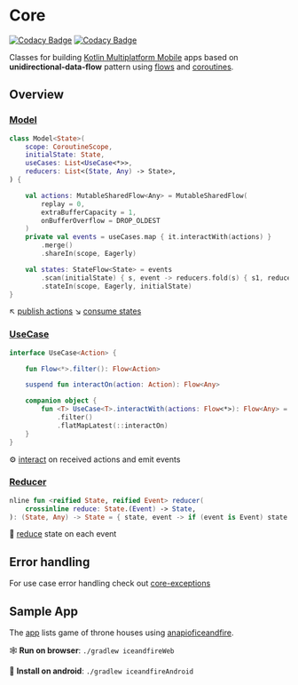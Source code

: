 # Core

[![Codacy Badge](https://app.codacy.com/project/badge/Grade/7f1c74dbec914bbd8f6840602faa5a91)](https://www.codacy.com/gh/jonatbergn/core/dashboard?utm_source=github.com&amp;utm_medium=referral&amp;utm_content=jonatbergn/core&amp;utm_campaign=Badge_Grade)
[![Codacy Badge](https://app.codacy.com/project/badge/Coverage/7f1c74dbec914bbd8f6840602faa5a91)](https://www.codacy.com/gh/jonatbergn/core/dashboard?utm_source=github.com&utm_medium=referral&utm_content=jonatbergn/core&utm_campaign=Badge_Coverage)

Classes for building [Kotlin Multiplatform Mobile](https://kotlinlang.org/lp/mobile/) apps based
on **unidirectional-data-flow** pattern
using [flows](https://kotlinlang.org/docs/reference/coroutines/flow.html#flows)
and [coroutines](https://kotlinlang.org/docs/reference/coroutines/basics.html).

## Overview

### [Model](https://github.com/jonatbergn/core/blob/trunk/core/src/commonMain/kotlin/com/jonatbergn/core/model/Model.kt)

```kotlin
class Model<State>(
    scope: CoroutineScope,
    initialState: State,
    useCases: List<UseCase<*>>,
    reducers: List<(State, Any) -> State>,
) {

    val actions: MutableSharedFlow<Any> = MutableSharedFlow(
        replay = 0,
        extraBufferCapacity = 1,
        onBufferOverflow = DROP_OLDEST
    )
    private val events = useCases.map { it.interactWith(actions) }
        .merge()
        .shareIn(scope, Eagerly)

    val states: StateFlow<State> = events
        .scan(initialState) { s, event -> reducers.fold(s) { s1, reduce -> reduce(s1, event) } }
        .stateIn(scope, Eagerly, initialState)
}
```
:arrow_upper_left: [publish actions](https://github.com/jonatbergn/core/blob/trunk/core/src/commonMain/kotlin/com/jonatbergn/core/model/Model.kt#L24)
:arrow_lower_right: [consume states](https://github.com/jonatbergn/core/blob/trunk/core/src/commonMain/kotlin/com/jonatbergn/core/model/Model.kt#L33)

### [UseCase](https://github.com/jonatbergn/core/blob/trunk/core/src/commonMain/kotlin/com/jonatbergn/core/interact/UseCase.kt)

```kotlin
interface UseCase<Action> {

    fun Flow<*>.filter(): Flow<Action>

    suspend fun interactOn(action: Action): Flow<Any>

    companion object {
        fun <T> UseCase<T>.interactWith(actions: Flow<*>): Flow<Any> = actions
            .filter()
            .flatMapLatest(::interactOn)
    }
}
```
⚙️ [interact](https://github.com/jonatbergn/core/blob/trunk/core/src/commonMain/kotlin/com/jonatbergn/core/interact/UseCase.kt#L12) on received actions and emit events

### [Reducer](https://github.com/jonatbergn/core/blob/trunk/core/src/commonMain/kotlin/com/jonatbergn/core/interact/Reducer.kt)

```kotlin
nline fun <reified State, reified Event> reducer(
    crossinline reduce: State.(Event) -> State,
): (State, Any) -> State = { state, event -> if (event is Event) state.reduce(event) else state }
```

🔄 [reduce](https://github.com/jonatbergn/core/blob/trunk/core/src/commonMain/kotlin/com/jonatbergn/core/model/Model.kt#L34) state on each event

## Error handling 

For use case error handling check out [core-exceptions](https://github.com/jonatbergn/core/tree/trunk/core/exception)

## Sample App

The [app](https://github.com/jonatbergn/core/tree/trunk/samples/iceandfire/app) lists game of throne houses using [anapioficeandfire](https://anapioficeandfire.com/).

🕸️ **Run on browser**: `./gradlew iceandfireWeb`

🤖 **Install on android**: `./gradlew iceandfireAndroid`
